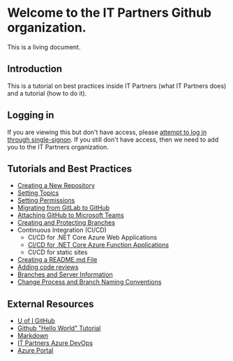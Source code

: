 # Welcome to the IT Partners Github organization. 

This is a living document. 

## Introduction

This is a tutorial on best practices inside IT Partners (what IT Partners does) and a tutorial (how to do it). 

## Logging in

If you are viewing this but don't have access, please [attempt to log in through single-signon](https://github.com/orgs/itpartnersillinois/sso). If you still don't have access, then we need to add you to the IT Partners organization. 

## Tutorials and Best Practices
* [Creating a New Repository](https://github.com/itpartnersillinois/tutorial/blob/master/Creating_Repository.md)
* [Setting Topics](https://github.com/itpartnersillinois/tutorial/blob/master/Setting_Topics.md)
* [Setting Permissions](https://github.com/itpartnersillinois/tutorial/blob/master/Setting_Permissions.md)
* [Migrating from GitLab to GitHub](https://github.com/itpartnersillinois/tutorial/blob/master/Migrating_from_GitLab_to_GitHub.md)
* [Attaching GitHub to Microsoft Teams](https://github.com/itpartnersillinois/tutorial/blob/master/Attaching_GitHub_to_Microsoft_Teams.md)
* [Creating and Protecting Branches](https://github.com/itpartnersillinois/tutorial/blob/master/protecting_branches.md)
* Continuous Integration (CI/CD) 
     * CI/CD for .NET Core Azure Web Applications
     * [CI/CD for .NET Core Azure Function Applications](https://github.com/itpartnersillinois/tutorial/blob/master/CICD_Function_Apps.md)
     * CI/CD for static sites
* [Creating a README.md File](https://github.com/itpartnersillinois/tutorial/blob/master/Creating_a_README_File.md)
* [Adding code reviews](https://github.com/itpartnersillinois/tutorial/blob/master/Adding_Code_Review.md)
* [Branches and Server Information](https://github.com/itpartnersillinois/tutorial/blob/master/Branches_and_Server_Information.md)
* [Change Process and Branch Naming Conventions](https://github.com/itpartnersillinois/tutorial/blob/master/Change_Process_and_Branch_Naming_Conventions.md)

## External Resources
* [U of I GitHub](https://web.uillinois.edu/github)
* [Github "Hello World" Tutorial](https://guides.github.com/activities/hello-world/)
* [Markdown](https://www.markdowntutorial.com/)
* [IT Partners Azure DevOps](https://dev.azure.com/itpartnersillinois/)
* [Azure Portal](https://portal.azure.com)
